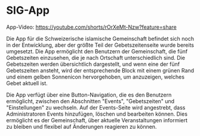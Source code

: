 # SIG-App

App-Video: https://youtube.com/shorts/rOrXeMt-Nzw?feature=share 

Die App für die Schweizerische islamische Gemeinschaft befindet sich noch in der Entwicklung, aber der größte Teil der Gebetszeitenseite wurde bereits umgesetzt. Die App ermöglicht den Benutzern der Gemeinschaft, die fünf Gebetszeiten einzusehen, die je nach Ortschaft unterschiedlich sind. Die Gebetszeiten werden übersichtlich dargestellt, und wenn eine der fünf Gebetszeiten ansteht, wird der entsprechende Block mit einem grünen Rand und einem gelben Sonnenicon hervorgehoben, um anzuzeigen, welches Gebet aktuell ist.

Die App verfügt über eine Button-Navigation, die es den Benutzern ermöglicht, zwischen den Abschnitten "Events", "Gebetszeiten" und "Einstellungen" zu wechseln. Auf der Events-Seite wird angestrebt, dass Administratoren Events hinzufügen, löschen und bearbeiten können. Dies ermöglicht es der Gemeinschaft, über aktuelle Veranstaltungen informiert zu bleiben und flexibel auf Änderungen reagieren zu können.
